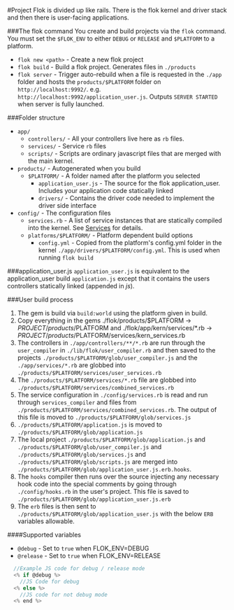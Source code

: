 #Project
Flok is divided up like rails.  There is the flok kernel and driver stack and then there is user-facing applications.

###The flok command
You create and build projects via the `flok` command. You must set the `$FLOK_ENV` to either `DEBUG` or `RELEASE` and `$PLATFORM` to a platform.

 * `flok new <path>` - Create a new flok project
 * `flok build` - Build a flok project. Generates files in `./products`
 * `flok server` - Trigger auto-rebuild when a file is requested in the `./app` folder and hosts the `products/$PLATFORM` folder on `http://localhost:9992/`. e.g. `http://localhost:9992/application_user.js`. Outputs `SERVER STARTED` when server is fully launched.

###Folder structure
  * `app/`
    * `controllers/` - All your controllers live here as `rb` files.
    * `services/` - Service `rb` files
    * `scripts/` - Scripts are ordinary javascript files that are merged with the main kernel.
  * `products/` - Autogenerated when you build
    * `$PLATFORM/` - A folder named after the platform you selected
      * `application_user.js` - The source for the flok application_user. Includes your application code statically linked
      * `drivers/` - Contains the driver code needed to implement the driver side interface
  * `config/` - The configuration files
    * `services.rb` - A list of service instances that are statically compiled into the kernel.  See [Services](./services.md) for details.
    * `platforms/$PLATFORM/` - Platform dependent build options
      * `config.yml` - Copied from the platform's config.yml folder in the kernel `./app/drivers/$PLATFORM/config.yml`. This is used when running
          `flok build`

###application_user.js
`application_user.js` is equivalent to the application_user build `application.js` except that it contains the users controllers statically linked (appended in *js*).

###User build process
  1. The gem is build via `build:world` using the platform given in build.
  2. Copy everything in the gems ./flok/products/$PLATFORM -> $PROJECT/products/$PLATFORM and ./flok/app/kern/services/*.rb -> $PROJECT/products/$PLATFORM/services/kern_services.rb
  3. The controllers in `./app/controllers/**/*.rb` are run through the `user_compiler` in `./lib/flok/user_compiler.rb` and then saved to the projects
  `./products/$PLATFORM/glob/user_compiler.js` and the `./app/services/*.rb` are globbed into `./products/$PLATFORM/services/user_services.rb`
  4. The `./products/$PLATFORM/services/*.rb` file are globbed into `./products/$PLATFORM/services/combined_services.rb`
  5. The service configuration in `./config/services.rb` is read and run through `services_compiler` and files from
  `./products/$PLATFORM/services/combined_services.rb`. The output of this file is moved to `./products/$PLATFORM/glob/services.js`
  6. `./products/$PLATFORM/application.js` is moved to `./products/$PLATFORM/glob/application.js`
  7. The local project `./products/$PLATFORM/glob/application.js` and `./products/$PLATFORM/glob/user_compiler.js` and `./products/$PLATFORM/glob/services.js` and `./products/$PLATFORM/glob/scripts.js`  are merged into `./products/$PLATFORM/glob/application_user.js.erb.hooks`.
  9. The `hooks` compiler then runs over the source injecting any necessary hook code into the special comments by going through `./config/hooks.rb` in the user's project. This file is saved to  `./products/$PLATFORM/glob/application_user.js.erb` 
  10. The `erb` files is then sent to `./products/$PLATFORM/glob/application_user.js` with the below `ERB` variables allowable.

####Supported variables
  * `@debug` - Set to `true` when FLOK_ENV=DEBUG
  * `@release` - Set to `true` when FLOK_ENV=RELEASE

```js
  //Example JS code for debug / release mode
  <% if @debug %>
    //JS Code for debug
  <% else %>
    //JS code for not debug mode
  <% end %>
```

